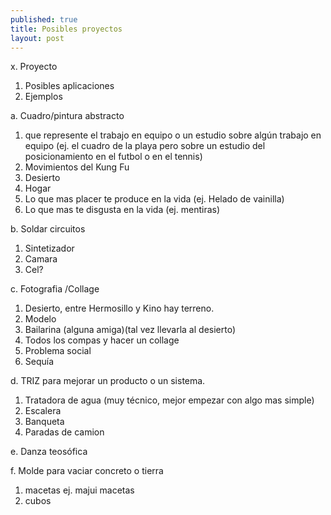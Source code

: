 ```yaml
---
published: true
title: Posibles proyectos
layout: post
---
```

x. Proyecto

1. Posibles aplicaciones
2. Ejemplos



a. Cuadro/pintura abstracto

1.  que represente el trabajo en equipo o un estudio sobre algún trabajo en equipo (ej. el cuadro de la playa pero sobre un estudio del posicionamiento en el futbol o en el tennis)
2. Movimientos del Kung Fu
3. Desierto
4. Hogar
5. Lo que mas placer te produce en la vida (ej. Helado de vainilla)
6. Lo que mas te disgusta en la vida (ej. mentiras)


b. Soldar circuitos

1. Sintetizador 
2. Camara
3. Cel?


c. Fotografia /Collage

1. Desierto, entre Hermosillo y Kino hay terreno.
2. Modelo
3. Bailarina (alguna amiga)(tal vez llevarla al desierto)
4. Todos los compas y hacer un collage 
5. Problema social 
6. Sequía



d. TRIZ para mejorar un producto o un sistema.

1. Tratadora de agua (muy técnico, mejor empezar con algo mas simple)
2. Escalera
3. Banqueta
4. Paradas de camion


e. Danza teosófica

f. Molde para vaciar concreto o tierra

1. macetas ej. majui macetas
2. cubos